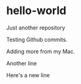 # hello-world
Just another repository

Testing Github commits.

Adding more from my Mac.

Another line

Here's a new line

